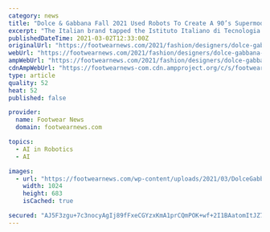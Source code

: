 ```yaml
---
category: news
title: "Dolce & Gabbana Fall 2021 Used Robots To Create A 90’s Supermodel-Inspired Collection"
excerpt: "The Italian brand tapped the Istituto Italiano di Tecnologia to develop a collection in which humanoid robots reminisced on the ’90s."
publishedDateTime: 2021-03-02T12:33:00Z
originalUrl: "https://footwearnews.com/2021/fashion/designers/dolce-gabbana-mfw-fall-2021-ready-to-wear-collection-1203113717/"
webUrl: "https://footwearnews.com/2021/fashion/designers/dolce-gabbana-mfw-fall-2021-ready-to-wear-collection-1203113717/"
ampWebUrl: "https://footwearnews.com/2021/fashion/designers/dolce-gabbana-mfw-fall-2021-ready-to-wear-collection-1203113717/amp/"
cdnAmpWebUrl: "https://footwearnews-com.cdn.ampproject.org/c/s/footwearnews.com/2021/fashion/designers/dolce-gabbana-mfw-fall-2021-ready-to-wear-collection-1203113717/amp/"
type: article
quality: 52
heat: 52
published: false

provider:
  name: Footwear News
  domain: footwearnews.com

topics:
  - AI in Robotics
  - AI

images:
  - url: "https://footwearnews.com/wp-content/uploads/2021/03/DolceGabbana_Womens_FashionShow_FallWinter_21-22_DETAILS-106-1.jpg"
    width: 1024
    height: 683
    isCached: true

secured: "AJ5F3zgu+7c3nocyAgIj89fFxeCGYzxKmA1prCQmPOK+wf+2I1BAatomItJZ73mq2TPWfveppunxblqmojA8pOI2RXXTRNpv5KPNGZWaSzoecuVLyzg7NP0e1XQ2WIgQd73CLg8oN54E+Lis5eHiZq9giUB6bJ8CVfTxSXcbyqnDbLPgcXyuaEnIy5JpVHtqsQ07YUOUdoO0q5n+NAGimKiiIaj+DEfUFsV6rVyohCwe+NQnrW++sateSLb6IMkJZe/IfurCwW/mQ5NQDw8hk3Zff9Zl8XK/bh1Us/bJXGkh9YH8A+IAFNQBAFbhbxbI20dzwxu9YghPldSSVZ88dSfyTTsICSN5JMacXltpgSA=;rCbHWM/676CMZFTmCgYLog=="
---
```


